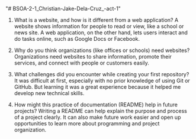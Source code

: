 "# BSOA-2-1_Christian-Jake-Dela-Cruz_-act-1" 

1. What is a website, and how is it different from a web application?
A website shows information for people to read or view, like a school or news site. A web application, on the other hand, lets users interact and do tasks online, such as Google Docs or Facebook.

2. Why do you think organizations (like offices or schools) need websites?
Organizations need websites to share information, promote their services, and connect with people or customers easily.

3. What challenges did you encounter while creating your first repository?
It was difficult at first, especially with no prior knowledge of using Git or GitHub. But learning it was a great experience because it helped me develop new technical skills.

4. How might this practice of documentation (README) help in future projects?
Writing a README can help explain the purpose and process of a project clearly. It can also make future work easier and open up opportunities to learn more about programming and project organization.